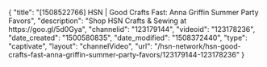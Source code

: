 {
    "title": "[1508522766] HSN | Good Crafts Fast: Anna Griffin Summer Party Favors",
    "description": "Shop HSN Crafts & Sewing at https:\/\/goo.gl\/5d0Gya",
    "channelid": "123179144",
    "videoid": "123178236",
    "date_created": "1500580835",
    "date_modified": "1508372440",
    "type": "captivate",
    "layout": "channelVideo",
    "url": "\/hsn-network\/hsn-good-crafts-fast-anna-griffin-summer-party-favors\/123179144-123178236"
}